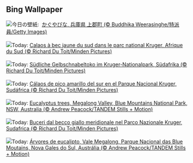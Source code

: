 ## Bing Wallpaper
![](https://www.bing.com/th?id=OHR.Hinamatsuri2025_JA-JP2146557406_UHD.jpg&w=1000)今日の壁紙: &nbsp;[かぐやびな, 兵庫県 上郡町 (© Buddhika Weerasinghe/特派員/Getty Images)](https://www.bing.com/th?id=OHR.Hinamatsuri2025_JA-JP2146557406_UHD.jpg)
<br><br/>
![](https://www.bing.com/th?id=OHR.HornbillPair_FR-FR3828518426_UHD.jpg&w=1000)Today: [Calaos à bec jaune du sud dans le parc national Kruger, Afrique du Sud (© Richard Du Toit/Minden Pictures)](https://www.bing.com/th?id=OHR.HornbillPair_FR-FR3828518426_UHD.jpg)
<br><br/>
![](https://www.bing.com/th?id=OHR.HornbillPair_DE-DE7709056749_UHD.jpg&w=1000)Today: [Südliche Gelbschnabeltoko im Kruger-Nationalpark, Südafrika (© Richard Du Toit/Minden Pictures)](https://www.bing.com/th?id=OHR.HornbillPair_DE-DE7709056749_UHD.jpg)
<br><br/>
![](https://www.bing.com/th?id=OHR.HornbillPair_ES-ES6520167475_UHD.jpg&w=1000)Today: [Cálaos de pico amarillo del sur en el Parque Nacional Kruger, Sudáfrica (© Richard Du Toit/Minden Pictures)](https://www.bing.com/th?id=OHR.HornbillPair_ES-ES6520167475_UHD.jpg)
<br><br/>
![](https://www.bing.com/th?id=OHR.EucalyptusForest_EN-GB2410685823_UHD.jpg&w=1000)Today: [Eucalyptus trees, Megalong Valley, Blue Mountains National Park, NSW, Australia (© Andrew Peacock/TANDEM Stills + Motion)](https://www.bing.com/th?id=OHR.EucalyptusForest_EN-GB2410685823_UHD.jpg)
<br><br/>
![](https://www.bing.com/th?id=OHR.HornbillPair_IT-IT0150079379_UHD.jpg&w=1000)Today: [Buceri dal becco giallo meridionale nel Parco Nazionale Kruger, Sudafrica (© Richard Du Toit/Minden Pictures)](https://www.bing.com/th?id=OHR.HornbillPair_IT-IT0150079379_UHD.jpg)
<br><br/>
![](https://www.bing.com/th?id=OHR.EucalyptusForest_PT-BR0170958199_UHD.jpg&w=1000)Today: [Árvores de eucalipto, Vale Megalong, Parque Nacional das Blue Moutains, Nova Gales do Sul, Austrália (© Andrew Peacock/TANDEM Stills + Motion)](https://www.bing.com/th?id=OHR.EucalyptusForest_PT-BR0170958199_UHD.jpg)
<br><br/>
